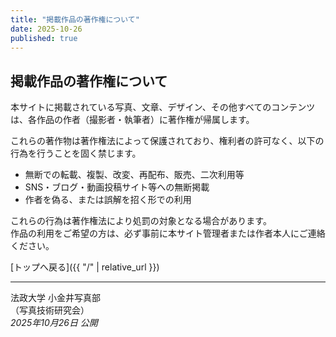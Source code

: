 ```yaml
---
title: "掲載作品の著作権について"
date: 2025-10-26
published: true
---
```


## 掲載作品の著作権について

本サイトに掲載されている写真、文章、デザイン、その他すべてのコンテンツは、各作品の作者（撮影者・執筆者）に著作権が帰属します。

これらの著作物は著作権法によって保護されており、権利者の許可なく、以下の行為を行うことを固く禁じます。

- 無断での転載、複製、改変、再配布、販売、二次利用等  
- SNS・ブログ・動画投稿サイト等への無断掲載  
- 作者を偽る、または誤解を招く形での利用

これらの行為は著作権法により処罰の対象となる場合があります。  
作品の利用をご希望の方は、必ず事前に本サイト管理者または作者本人にご連絡ください。

[トップへ戻る]({{ "/" | relative_url }})

---

法政大学 小金井写真部  
（写真技術研究会）  
*2025年10月26日 公開*
